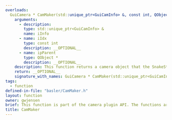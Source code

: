 ```yaml
---
overloads:
  GuiCamera * CamMaker(std::unique_ptr<GuiCamInfo> &, const int, QObject *):
    arguments:
      - description:
        type: std::unique_ptr<GuiCamInfo> &
        name: iInfo
      - name: iIdx
        type: const int
        description: __OPTIONAL__
      - name: ipParent
        type: QObject *
        description: __OPTIONAL__
    description: This function returns a camera object that the SnakeStrike code knows how to use correctly.
    return: __OPTIONAL__
    signature_with_names: GuiCamera * CamMaker(std::unique_ptr<GuiCamInfo> & iInfo, const int iIdx, QObject * ipParent)
tags:
  - function
defined-in-file: "basler/CamMaker.h"
layout: function
owner: gwjensen
brief: This function is part of the camera plugin API. The functions are defined by a generic interface so that many different types of cameras can work with SnakeStrike and so that new cameras can use SnakeStrike without requiring re-compilation of the SnakeStrike codebase.
title: CamMaker
---
```


